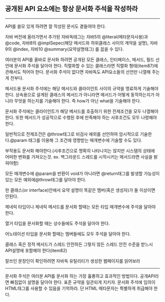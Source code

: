 ## 공개된 API 요소에는 항상 문서화 주석을 작성하라

---

API를 쓸모 있게 하려면 잘 작성된 문서도 곁들여야 한다.

자바 버전에 올라가면서 추가된 자바독태그는 자바5의 @literal(메타문자사용)과 @code, 자바8의 @implSepec(해당 메서드와 하위클래스 사이의 계약을 설명), 자바9의 @index, 자바10 @summary(요약설명태그) 를 꼽을 수 있다.

여러분의 API를 올바로 문서화 하려면 공개된 모든 클래스, 인터페이스, 메서드, 필드 선언에 문서화 주석을 달아야 한다. 직렬화할 수 있는 클래스라면 직렬화 형태(item87)에 관해서도 적어야 한다. 문서화 주석이 없다면 자바독도 API요소들의 선언만 나열해 주는게 전부다.

메서드용 문서화 주석에는 해당 메서드와 클라이언트 사이의 규약을 명료하게 기술해야 한다. 상속용으로 설계된 클래스의 메서드가 아니라면 메서드가 어떻게 동작하는지가 아니라 무엇을 하는지를 기술해야 한다. 즉 how가 아닌 what을 기술해야 한다.

문서화 주석에는 클라이언트가 해당 메서드를 호출하기 위한 전제조건을 모두 나열해야 한다. 또한 메서드가 성공적으로 수행된 후에 만족해야 하는 사후조건도 모두 나령해야 한다.

일반적으로 전제조건은 @throw태그로 비검사 예외를 선언하여 암시적으로 기술한다.@param 태그를 이용해 그 조건에 영향받는 매개변수에 기술할 수도 있다.

부작용도 문서화 해야한다.(사후조건으로 명확히 나타나지는 않지만 시스템의 상태에 어떠한 변화를 가져오는것. ex. 백그라운드 스레드를 시작시키는 메서드라면 사실을 밝혀야함)

모든 매개변수에 @param을 반환이 void가 아니라면 @return태그를 발생할 가능성이 있는 모든 예외에@throw태그를 달아야 한다.

한 클래스(or interface)안에서 요약 설명이 똑같은 멤버(혹은 생성자)가 둘 이상이면 안된다.

제네릭 타입이나 제네릭 메서드를 문서화 할때는 모든 타입 매개변수에 주석을 달아야 한다.

열거 타입을 문서화할 때는 상수들에도 주석을 달아야 한다.

어노테이션 타입을 문서화 할때는 멤버들에도 모두 주석을 달아야 한다.

클래스 혹은 정적 메서드가 스레드 안전하든 그렇지 않든 스레드 안전 수준을 받느시 API설명에 포함해야 한다(item82)

잘쓰인 문장인이 확인하려면 자바독 유틸리티가 생성한 웹페이지를 읽어보라

---

문서화 주석은 여러분 API를 문서화 하는 가장 휼룡하고 효과적인 방법이다. 공개API라면 빠짐없이 설명을 달아야 한다. 표준 규약을 일관되게 지키자. 문서화 주석에 임의이 HTML태그를 사용할 수 있음을 기억하라. 단 HTML 메타문자는 특별하게 취급해야 한다.
